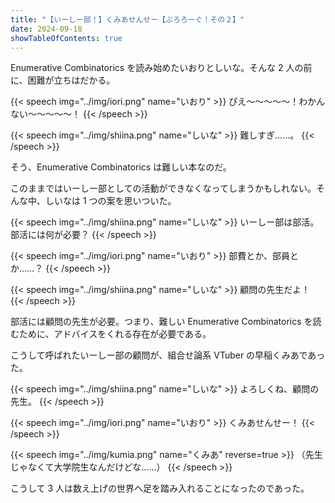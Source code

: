 ```yaml
---
title: "【いーしー部！】くみあせんせー【ぷろろーぐ！その２】"
date: 2024-09-18
showTableOfContents: true
---
```


Enumerative Combinatorics を読み始めたいおりとしいな。そんな 2 人の前に、困難が立ちはだかる。

{{< speech img="../img/iori.png" name="いおり" >}}
ぴえ～～～～～！わかんない～～～～～！
{{< /speech >}}

{{< speech img="../img/shiina.png" name="しいな" >}}
難しすぎ……。
{{< /speech >}}

そう、Enumerative Combinatorics は難しい本なのだ。

このままではいーしー部としての活動ができなくなってしまうかもしれない。そんな中、しいなは 1 つの案を思いついた。

{{< speech img="../img/shiina.png" name="しいな" >}}
いーしー部は部活。部活には何が必要？
{{< /speech >}}

{{< speech img="../img/iori.png" name="いおり" >}}
部費とか、部員とか……？
{{< /speech >}}

{{< speech img="../img/shiina.png" name="しいな" >}}
顧問の先生だよ！
{{< /speech >}}

部活には顧問の先生が必要。つまり、難しい Enumerative Combinatorics を読むために、アドバイスをくれる存在が必要である。

こうして呼ばれたいーしー部の顧問が、組合せ論系 VTuber の早稲くみあであった。

{{< speech img="../img/shiina.png" name="しいな" >}}
よろしくね、顧問の先生。
{{< /speech >}}

{{< speech img="../img/iori.png" name="いおり" >}}
くみあせんせー！
{{< /speech >}}

{{< speech img="../img/kumia.png" name="くみあ" reverse=true >}}
（先生じゃなくて大学院生なんだけどな……）
{{< /speech >}}

こうして 3 人は数え上げの世界へ足を踏み入れることになったのであった。
